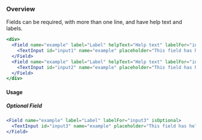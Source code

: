 ### Overview

Fields can be required, with more than one line, and have help text and labels.

```jsx
<div>
  <Field name="example" label="Label" helpText="Help text" labelFor="input1">
    <TextInput id="input1" name="example" placeholder="This field has help text" />
  </Field>
  <Field name="example" label="Label" helpText="Help text" labelFor="input2">
    <TextInput id="input2" name="example" placeholder="This field has help text" shouldAllowLineBreaks />
  </Field>
</div>
```

#### Usage

##### Optional Field
```jsx
<Field name="example" label="Label" labelFor="input3" isOptional>
  <TextInput id="input3" name="example" placeholder="This field has help text" />
</Field>
```
